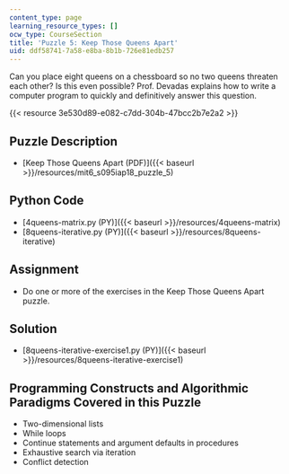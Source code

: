 ```yaml
---
content_type: page
learning_resource_types: []
ocw_type: CourseSection
title: 'Puzzle 5: Keep Those Queens Apart'
uid: ddf58741-7a58-e8ba-8b1b-726e81edb257
---
```


Can you place eight queens on a chessboard so no two queens threaten each other? Is this even possible? Prof. Devadas explains how to write a computer program to quickly and definitively answer this question.

{{< resource 3e530d89-e082-c7dd-304b-47bcc2b7e2a2 >}}

Puzzle Description
------------------

*   [Keep Those Queens Apart (PDF)]({{< baseurl >}}/resources/mit6_s095iap18_puzzle_5)

Python Code
-----------

*   [4queens-matrix.py (PY)]({{< baseurl >}}/resources/4queens-matrix)
*   [8queens-iterative.py (PY)]({{< baseurl >}}/resources/8queens-iterative)

Assignment
----------

*   Do one or more of the exercises in the Keep Those Queens Apart puzzle.

Solution
--------

*   [8queens-iterative-exercise1.py (PY)]({{< baseurl >}}/resources/8queens-iterative-exercise1)

Programming Constructs and Algorithmic Paradigms Covered in this Puzzle
-----------------------------------------------------------------------

*   Two-dimensional lists
*   While loops
*   Continue statements and argument defaults in procedures
*   Exhaustive search via iteration
*   Conflict detection